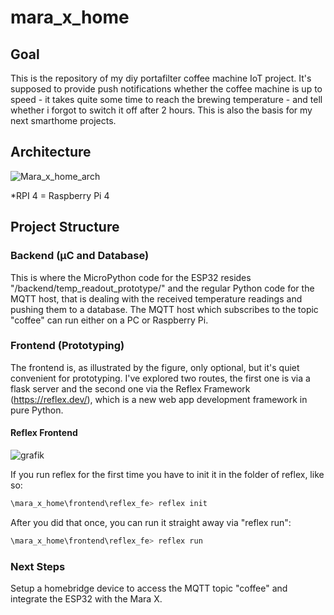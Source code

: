 # mara_x_home

## Goal
This is the repository of my diy portafilter coffee machine IoT project. It's supposed to provide push notifications whether the coffee machine is up to speed - it takes quite some time to reach the brewing temperature - and tell whether i forgot to switch it off after 2 hours.
This is also the basis for my next smarthome projects.


## Architecture
![Mara_x_home_arch](https://github.com/DanielBrkr/mara_x_home/assets/138571169/9c74989e-e923-45b8-8735-589a38c9557e)



*RPI 4 = Raspberry Pi 4

## Project Structure

### Backend (µC and Database)

This is where the MicroPython code for the ESP32 resides "/backend/temp_readout_prototype/" and the regular Python code for the MQTT host, that is dealing with the received temperature readings and pushing them to a database. The MQTT host which subscribes to the topic "coffee" can run either on a PC or Raspberry Pi. 

### Frontend (Prototyping)

The frontend is, as illustrated by the figure, only optional, but it's quiet convenient for prototyping. I've explored two routes, the first one is via a flask server and the second one via the Reflex Framework (https://reflex.dev/), which is a new web app development framework in pure Python. 

#### Reflex Frontend


![grafik](https://github.com/DanielBrkr/mara_x_home/assets/138571169/eba57b2f-66db-4fe3-95a7-dc81cc455139)


If you run reflex for the first time you have to init it in the folder of reflex, like so:

```Python 
\mara_x_home\frontend\reflex_fe> reflex init
```

After you did that once, you can run it straight away via "reflex run":

```Python
\mara_x_home\frontend\reflex_fe> reflex run
```


### Next Steps

Setup a homebridge device to access the MQTT topic "coffee" and integrate the ESP32 with the Mara X.


